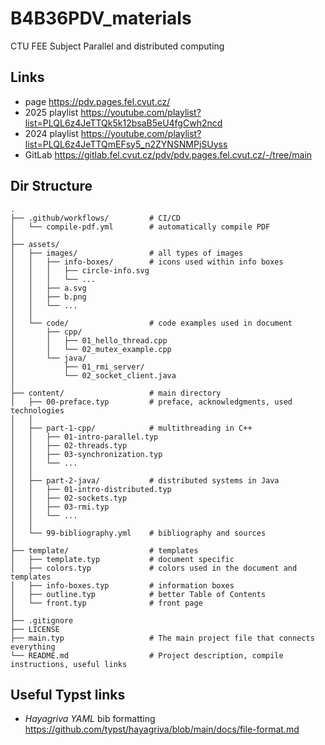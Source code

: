 # B4B36PDV_materials
CTU FEE Subject Parallel and distributed computing 

## Links
- page <https://pdv.pages.fel.cvut.cz/>
- 2025 playlist <https://youtube.com/playlist?list=PLQL6z4JeTTQk5k12bsaB5eU4fgCwh2ncd>
- 2024 playlist <https://youtube.com/playlist?list=PLQL6z4JeTTQmEFsy5_n2ZYNSNMPjSUyss>
- GitLab <https://gitlab.fel.cvut.cz/pdv/pdv.pages.fel.cvut.cz/-/tree/main>

## Dir Structure
```
.
├── .github/workflows/         # CI/CD
│   └── compile-pdf.yml        # automatically compile PDF
│
├── assets/                    
│   ├── images/                # all types of images
│   │   ├── info-boxes/        # icons used within info boxes
│   │   │   ├── circle-info.svg
│   │   │   └── ...
│   │   ├── a.svg
│   │   ├── b.png
│   │   └── ...
│   │
│   └── code/                  # code examples used in document
│       ├── cpp/
│       │   ├── 01_hello_thread.cpp
│       │   └── 02_mutex_example.cpp
│       └── java/
│           ├── 01_rmi_server/
│           └── 02_socket_client.java
│
├── content/                   # main directory
│   ├── 00-preface.typ         # preface, acknowledgments, used technologies
│   │
│   ├── part-1-cpp/            # multithreading in C++
│   │   ├── 01-intro-parallel.typ
│   │   ├── 02-threads.typ
│   │   ├── 03-synchronization.typ
│   │   └── ...
│   │
│   ├── part-2-java/           # distributed systems in Java
│   │   ├── 01-intro-distributed.typ
│   │   ├── 02-sockets.typ
│   │   ├── 03-rmi.typ
│   │   └── ...
│   │
│   └── 99-bibliography.yml    # bibliography and sources
│
├── template/                  # templates
│   ├── template.typ           # document specific
│   ├── colors.typ             # colors used in the document and templates
│   ├── info-boxes.typ         # information boxes
│   ├── outline.typ            # better Table of Contents  
│   └── front.typ              # front page
│
├── .gitignore                 
├── LICENSE                    
├── main.typ                   # The main project file that connects everything
└── README.md                  # Project description, compile instructions, useful links
```
<!-- ## Compilation Instructions
Download CTU font *Technika* from here: https://campuscvut.sharepoint.com/:f:/r/sites/inforek-ma/ma_GrafickyManual/Jednotny%20vizualni%20styl%20CVUT/Fonty?csf=1&web=1&e=pVrmQ4 (SSO login) and put it in `/assets/fonts/`.

Then compile using
```
typst watch main.typ --font-path ~/B4B36PDV_materials/assets/fonts
``` -->

## Useful Typst links
- *Hayagriva YAML* bib formatting <https://github.com/typst/hayagriva/blob/main/docs/file-format.md>